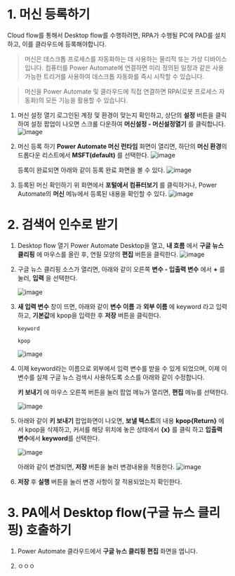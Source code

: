# 1. 머신 등록하기
Cloud flow를 통해서 Desktop flow를 수행하려면, RPA가 수행될 PC에 PAD를 설치하고, 이를 클라우드에 등록해야합니다.

> 머신은 데스크톱 프로세스를 자동화하는 데 사용하는 물리적 또는 가상 디바이스입니다. 컴퓨터를 Power Automate에 연결하면 미리 정의된 일정과 같은 사용 가능한 트리거를 사용하여 데스크톱 자동화를 즉시 시작할 수 있습니다.

> 머신을 Power Automate 및 클라우드에 직접 연결하면 RPA(로봇 프로세스 자동화)의 모든 기능을 활용할 수 있습니다.

  1. 머신 설정 열기
     로그인된 계정 및 환경이 맞는지 확인하고, 상단의 **설정** 버튼을 클릭하여 설정 팝업이 나오면 스크롤 다운하여 **머신설정 - 머신설정열기** 를 클릭합니다.
     ![image](https://github.com/user-attachments/assets/ccbbd356-0e74-4888-a9c0-36bed45dffb2)


  2. 머신 등록 하기
     **Power Automate 머신 런타임** 화면이 열리면, 하단의 **머신 환경**의 드롭다운 리스트에서 **MSFT(default)** 를 선택한다.
     ![image](https://github.com/user-attachments/assets/54fe5be6-4238-490e-a9e7-68a1bacd3efd)

     등록이 완료되면 아래와 같이 등록 완료 화면을 볼 수 있다.
     ![image](https://github.com/user-attachments/assets/aec45c49-f225-43fd-9773-d6a76f070c19)


  3. 등록된 머신 확인하기 
     위 화면에서 **포털에서 컴퓨터보기** 를 클릭하거나, Power Automate의 **머신** 메뉴에서 등록된 내용을 확인할 수 있다.
     ![image](https://github.com/user-attachments/assets/b9299caf-91a9-4182-8114-305ed60d5fcb)


# 2. 검색어 인수로 받기 

  1. Desktop flow 열기
     Power Automate Desktop을 열고, **내 흐름** 에서 **구글 뉴스 클리핑** 에 마우스를 올린 후, 연필 모양의 **편집** 버튼을 클릭한다.
     ![image](https://github.com/user-attachments/assets/528a01bb-b386-425d-a5b8-68577ce3f641)


  2. 구글 뉴스 클리핑 소스가 열리면, 아래와 같이 오른쪽 **변수 - 입출력 변수** 에서 **+** 를 눌러, **입력** 을 선택한다.
     
     ![image](https://github.com/user-attachments/assets/ceec6ab9-1b96-4680-8adc-eb15dc5b00d2)
     
  3. **새 입력 변수** 창이 뜨면, 아래와 같이 **변수 이름** 과 **외부 이름** 에 keyword 라고 입력하고, **기본값**에 kpop을 입력한 후 **저장** 버튼을 클릭한다.

     ``` keyword ```

     ``` kpop ```
     
     ![image](https://github.com/user-attachments/assets/cdda38b1-7743-4e78-ab18-e95da5783e82)


  4. 이제 keyword라는 이름으로 외부에서 입력 변수를 받을 수 있게 되었으며, 이제 이 변수를 실제 구글 뉴스 검색시 사용하도록 소스를 아래와 같이 수정합니다.
     
     **키 보내기** 에 마우스 오른쪽 버튼을 눌러 팝업 메뉴가 열리면, **편집** 메뉴를 선택한다.
 
     ![image](https://github.com/user-attachments/assets/129bb17e-2225-4792-811b-d6c8dbb8e230)

  5. 아래와 같이 **키 보내기** 팝업화면이 나오면, **보낼 텍스트**의 내용 **kpop{Return}** 에서 kpop을 삭제하고, 커서를 해당 위치에 놓은 상태에서 **{x}** 를 클릭 하고 **입출력 변수**에서 **keyword**를 선택한다.

     ![image](https://github.com/user-attachments/assets/cdd3299b-2c11-4043-bf85-3f9fa9a722cc)

     아래와 같이 변경되면, **저장** 버튼을 눌러 변경내용을 적용한다.
     ![image](https://github.com/user-attachments/assets/2b031823-b660-4873-83ba-968db2dd58f6)

  6. **저장** 후 **실행** 버튼을 눌러 변경 사항이 잘 적용되었는지 확인한다.
     
# 3. PA에서 Desktop flow(구글 뉴스 클리핑) 호출하기

  1. Power Automate 클라우드에서 **구글 뉴스 클리핑** **편집** 화면을 엽니다.

     


  2. ㅇㅇㅇ




